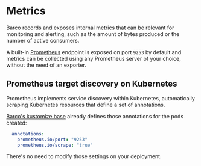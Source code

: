 # Metrics

Barco records and exposes internal metrics that can be relevant for monitoring and alerting, such as the amount
of bytes produced or the number of active consumers.

A built-in [Prometheus][prometheus] endpoint is exposed on port `9253` by default and metrics can be collected using any
Prometheus server of your choice, without the need of an exporter.

## Prometheus target discovery on Kubernetes

Prometheus implements service discovery within Kubernetes, automatically scraping Kubernetes resources that define
a set of annotations.

[Barco's kustomize base][kustomize-base] already defines those annotations for the pods created:

```yaml
  annotations:
    prometheus.io/port: "9253"
    prometheus.io/scrape: "true"
```

There's no need to modify those settings on your deployment.

[prometheus]: https://prometheus.io/
[kustomize-base]: https://github.com/barcostreams/barco/tree/main/deploy/kubernetes/
